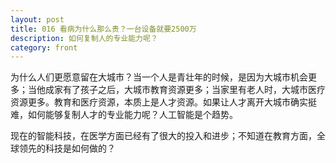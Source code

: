```yaml
---
layout: post
title: 016 看病为什么那么贵？一台设备就要2500万
description: 如何复制人的专业能力呢？
category: front
---
```


为什么人们更愿意留在大城市？当一个人是青壮年的时候，是因为大城市机会更多；当他成家有了孩子之后，大城市教育资源更多；当家里有老人时，大城市医疗资源更多。教育和医疗资源，本质上是人才资源。如果让人才离开大城市确实挺难，如何能够复制人才的专业能力呢？人工智能是个趋势。

现在的智能科技，在医学方面已经有了很大的投入和进步；不知道在教育方面，全球领先的科技是如何做的？


